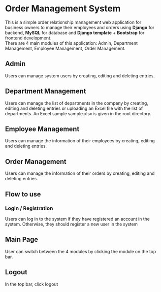 # Order Management System
This is a simple order relationship management web application for business owners to manage their employees and orders using **Django** for backend, **MySQL** for database and **Django template** + **Bootstrap** for frontend development. <br/>
There are 4 main modules of this application: Admin, Department Management, Employee Management, Order Management. 
## Admin
Users can manage system users by creating, editing and deleting entries.

## Department Management
Users can manage the list of departments in the company by creating, editing and deleting entries or uploading an Excel file with the list of departments. An Excel sample sample.xlsx is given in the root directory.

## Employee Management
Users can manage the information of their employees by creating, editing and deleting entries.

## Order Management
Users can manage the information of their orders by creating, editing and deleting entries.

## Flow to use

### Login / Registration
Users can log in to the system if they have registered an account in the system. Otherwise, they should register a new user in the system

## Main Page
User can switch between the 4 modules by clicking the module on the top bar. 


## Logout
In the top bar, click logout 



